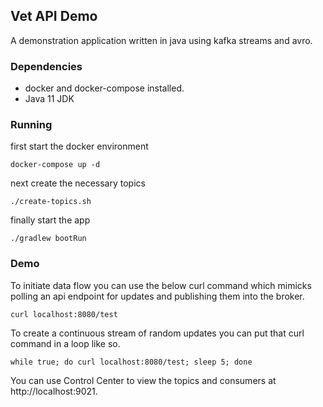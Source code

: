 ## Vet API Demo

A demonstration application written in java using kafka streams and avro.

### Dependencies

- docker and docker-compose installed.
- Java 11 JDK

### Running

first start the docker environment

`docker-compose up -d`

next create the necessary topics

`./create-topics.sh`

finally start the app

`./gradlew bootRun`

### Demo

To initiate data flow you can use the below curl command which mimicks
polling an api endpoint for updates and publishing them into the broker.

```
curl localhost:8080/test
```

To create a continuous stream of random updates you can put that curl
command in a loop like so.

```
while true; do curl localhost:8080/test; sleep 5; done
```

You can use Control Center to view the topics and consumers at
http://localhost:9021.

